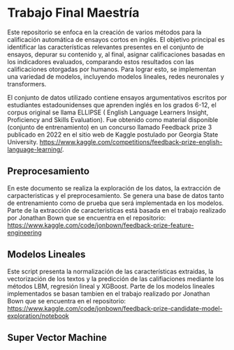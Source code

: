 # Trabajo Final Maestría

Este repositorio se enfoca en la creación de varios métodos para la calificación automática de ensayos cortos en inglés. El objetivo principal es identificar las características relevantes presentes en el conjunto de ensayos, depurar su contenido y, al final, asignar calificaciones basadas en los indicadores evaluados, comparando estos resultados con las calificaciones otorgadas por humanos. Para lograr esto, se implementan una variedad de modelos, incluyendo modelos lineales, redes neuronales y transformers.

El conjunto de datos utilizado contiene ensayos argumentativos escritos por estudiantes estadounidenses que aprenden inglés en los grados 6-12, el corpus original se llama ELLIPSE ( English Language Learners Insight, Proficiency and Skills Evaluation). Fue obtenido como material
disponible (conjunto de entrenamiento) en un concurso llamado Feedback prize 3 publicado en 2022 en el sitio web de Kaggle postulado por Georgia State University. https://www.kaggle.com/competitions/feedback-prize-english-language-learning/. 

## Preprocesamiento
En este documento se realiza la exploración de los datos, la extracción de carpacteristicas y el preprocesamiento. Se genera una base de datos tanto de entrenamiento como de prueba que será implementada en los modelos.
Parte de la extracción de caracteristicas está basada en el trabajo realizado por Jonathan Bown que se encuentra en el repositorio: https://www.kaggle.com/code/jonbown/feedback-prize-feature-engineering

## Modelos Lineales
Este script presenta la normalización de las características extraidas, la vectorización de los textos y la predicción de las califiaciones mediante los métodos LBM, regresión lineal y XGBoost.
Parte de los modelos lineales implementados  se basan tambien en el trabajo realizado por Jonathan Bown que se encuentra en el repositorio: https://www.kaggle.com/code/jonbown/feedback-prize-candidate-model-exploration/notebook
## Super Vector Machine
